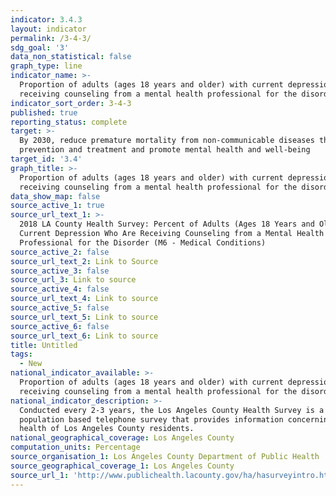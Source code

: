 ```yaml
---
indicator: 3.4.3
layout: indicator
permalink: /3-4-3/
sdg_goal: '3'
data_non_statistical: false
graph_type: line
indicator_name: >-
  Proportion of adults (ages 18 years and older) with current depression who are
  receiving counseling from a mental health professional for the disorder
indicator_sort_order: 3-4-3
published: true
reporting_status: complete
target: >-
  By 2030, reduce premature mortality from non-communicable diseases through
  prevention and treatment and promote mental health and well-being
target_id: '3.4'
graph_title: >-
  Proportion of adults (ages 18 years and older) with current depression who are
  receiving counseling from a mental health professional for the disorder
data_show_map: false
source_active_1: true
source_url_text_1: >-
  2018 LA County Health Survey: Percent of Adults (Ages 18 Years and Older) with
  Current Depression Who Are Receiving Counseling from a Mental Health
  Professional for the Disorder (M6 - Medical Conditions)
source_active_2: false
source_url_text_2: Link to Source
source_active_3: false
source_url_3: Link to source
source_active_4: false
source_url_text_4: Link to source
source_active_5: false
source_url_text_5: Link to source
source_active_6: false
source_url_text_6: Link to source
title: Untitled
tags:
  - New
national_indicator_available: >-
  Proportion of adults (ages 18 years and older) with current depression who are
  receiving counseling from a mental health professional for the disorder
national_indicator_description: >-
  Conducted every 2-3 years, the Los Angeles County Health Survey is a
  population based telephone survey that provides information concerning the
  health of Los Angeles County residents. 
national_geographical_coverage: Los Angeles County
computation_units: Percentage
source_organisation_1: Los Angeles County Department of Public Health
source_geographical_coverage_1: Los Angeles County
source_url_1: 'http://www.publichealth.lacounty.gov/ha/hasurveyintro.htm'
---
```

